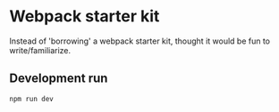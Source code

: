 # Webpack starter kit

Instead of 'borrowing' a webpack starter kit, thought it would be fun to write/familiarize.

## Development run
`npm run dev`